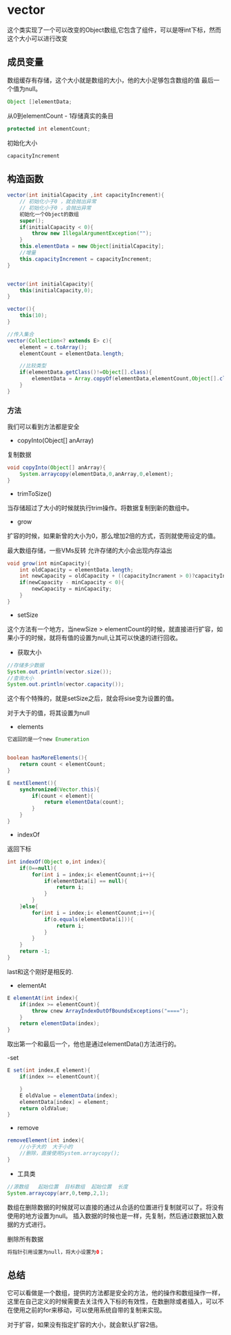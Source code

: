 # vector

这个类实现了一个可以改变的Object数组,它包含了组件，可以是呀int下标，然而这个大小可以进行改变

## 成员变量

数组缓存有存储，这个大小就是数组的大小，他的大小足够包含数组的值   最后一个值为null。

```java
Object []elementData;
```

从0到elementCount - 1存储真实的条目

```java
protected int elementCount;
```

初始化大小

```java
capacityIncrement   
```

## 构造函数

```java
vector(int initialCapacity ,int capacityIncrement){
    // 初始化小于0 ，就会抛出异常
    // 初始化小于0 ，会抛出异常
    初始化一个Object的数组
    super();
    if(initialCapacity < 0){
        throw new IllegalArgumentException("");
    }
    this.elementData = new Object[initialCapacity];
    //增量
    this.capacityIncrement = capacityIncrement;
} 


vector(int initialCapacity){
    this(initialCapacity,0);
}

vector(){
    this(10);
}

//传入集合
vector(Collection<? extends E> c){
    element = c.toArray();
    elementCount = elementData.length;

    //比较类型
    if(elementData.getClass()!=Object[].class){
        elementData = Array.copyOf(elementData,elementCount,Object[].class);
    }
}
```

### 方法

我们可以看到方法都是安全

- copyInto(Object[] anArray)

复制数据

```java
void copyInto(Object[] anArray){
    System.arraycopy(elementData,0,anArray,0,element);
}
```

- trimToSize()

当存储超过了大小的时候就执行trim操作。将数据复制到新的数组中。

- grow

扩容的时候，如果新曾的大小为0，那么增加2倍的方式，否则就使用设定的值。

最大数组存储，一些VMs反转  允许存储的大小会出现内存溢出
```java
void grow(int minCapacity){
    int oldCapacity = elementData.length;
    int newCapacity = oldCapacity + ((capacityIncrament > 0)?capacityIncrement : oldCapacity);
    if(newCapacity - minCapacity < 0){
        newCapacity = minCapacity;
    }
}
```

- setSize

这个方法有一个地方，当newSize > elementCount的时候，就直接进行扩容，如果小于的时候，就将有值的设置为null,让其可以快速的进行回收。

- 获取大小

```java
//存储多少数据
System.out.println(vector.size());
//查询大小
System.out.println(vector.capacity());
```

这个有个特殊的，就是setSize之后，就会将sise变为设置的值。

对于大于的值，将其设置为null

- elements

```java
它返回的是一个new Enumeration


boolean hasMoreElements(){
    return count < elementCount;
}

E nextElement(){
    synchronized(Vector.this){
        if(count < element){
            return elementData(count);
        }
    }
}
```

- indexOf

返回下标

```java
int indexOf(Object o,int index){
    if(0==null){
        for(int i = index;i< elementCounnt;i++){
            if(elementData[i] == null){
                return i;
            }
        }
    }else{
        for(int i = index;i< elementCounnt;i++){
            if(o.equals(elementData[i])){
                return i;
            }
        }
    }
    return -1;
}
```

last和这个刚好是相反的.

- elementAt

```java
E elementAt(int index){
    if(index >= elementCount){
        throw cnew ArrayIndexOutOfBoundsExceptions("====");
    }
    return elementData(index);
}
```

取出第一个和最后一个，他也是通过elementData()方法进行的。

-set

```java
E set(int index,E element){
    if(index >= elementCount){

    }
    E oldValue = elementData(index);
    elementData[index] = element;
    return oldValue;
}
```

- remove

```java
removeElement(int index){
    //小于大的  大于小的
    //删除，直接使用System.arraycopy();
}
```

- 工具类

```java
//源数组   起始位置  目标数组  起始位置  长度  
System.arraycopy(arr,0,temp,2,1);
```
数组在删除数据的时候就可以直接的通过从合适的位置进行复制就可以了。将没有使用的地方设置为null。
插入数据的时候也是一样，先复制，然后通过数据加入数据的方式进行。

删除所有数据

```java
将指针引用设置为null，将大小设置为0；
```

## 总结

它可以看做是一个数组，提供的方法都是安全的方法，他的操作和数组操作一样，这里在自己定义的时候需要去关注传入下标的有效性，在数删除或者插入，可以不在使用之前的for来移动，可以使用系统自带的复制来实现。

对于扩容，如果没有指定扩容的大小，就会默认扩容2倍。
